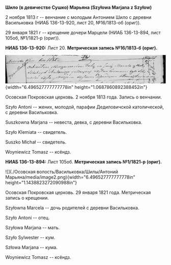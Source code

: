 **Шило (в девичестве Сушко) Марьяна (Szyłowa Marjana z Szyłow)**

2 ноября 1813 г -- венчание с молодым Антонием Шило с деревни
Васильковка (НИАБ 136-13-920, лист 20, №16/1813-об (ориг)).

29 января 1821 г -- крещение дочери Марцели (НИАБ 136-13-894, лист
105об, №1/1821-р (ориг)).

**НИАБ 136-13-920:** Лист 20. **Метрическая запись №16/1813-б (ориг).**

![](./media/e003018e5e8e75995b46f4735d76850aef8c552a.png){width="6.496527777777778in"
height="1.0687860892388452in"}

Осовская Покровская церковь. 2 ноября 1813 года. Запись о венчании.

Szyło Antoni -- жених, молодой, парафии Дедиловичской католической, с
деревни Васильковка.

Suszkowna Marjana -- невеста, девка, с деревни Васильковка.

Szyło Klemiatа -- свидетель.

Suszko Michał -- свидетель.

Woyniewicz Tomasz -- ксёндз.

**НИАБ 136-13-894:** Лист 105об. **Метрическая запись №1/1821-р
(ориг).**

![](./Осовская волость/Васильковка/Шилы/Антоний Марьяна/media/image2.png){width="6.496527777777778in"
height="1.1438823272090988in"}

Осовская Покровская церковь. 29 января 1821 года. Метрическая запись о
крещении.

Szyłowna Marсela -- дочь родителей с деревни Васильковка.

Szyło Antoni -- отец.

Szyłowa Marjana -- мать.

Szyło Sylwester -- кум.

Szłowa Marjana -- кума.

Woyniewicz Tomasz -- ксёндз.
